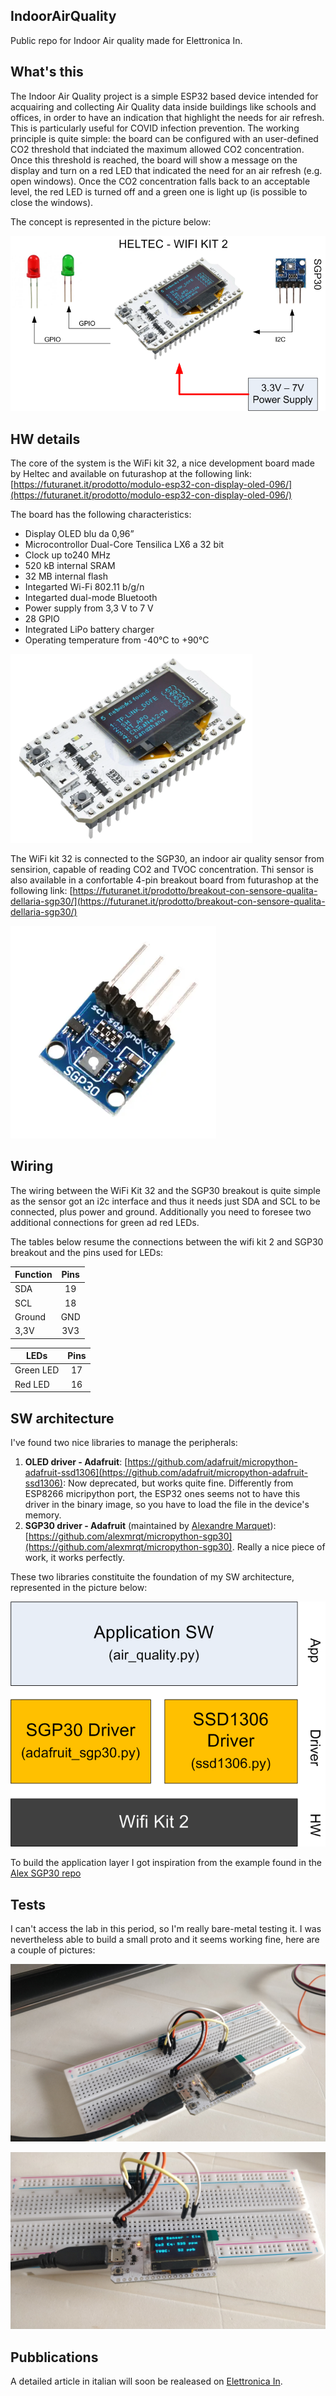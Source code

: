 ## IndoorAirQuality
Public repo for Indoor Air quality made for Elettronica In.

## What's this
The Indoor Air Quality project is a simple ESP32 based device intended for acquairing and collecting Air Quality data inside buildings like schools and offices, in order to have an indication that highlight the needs for air refresh. This is particularly useful for COVID infection prevention. The working principle is quite simple: the board can be configured with an user-defined CO2 threshold that indciated the maximum allowed CO2 concentration. Once this threshold is reached, the board will show a message on the display and turn on a red LED that indicated the need for an air refresh (e.g. open windows). Once the CO2 concentration falls back to an acceptable level, the red LED is turned off and a green one is light up (is possible to close the windows).

The concept is represented in the picture below:

![concept](Images/concept.png)

## HW details
The core of the system is the WiFi kit 32, a nice development board made by Heltec and available on futurashop at the following link:
[https://futuranet.it/prodotto/modulo-esp32-con-display-oled-096/](https://futuranet.it/prodotto/modulo-esp32-con-display-oled-096/)

The board has the following characteristics:

- Display OLED blu da 0,96” 
- Microcontrollor Dual-Core Tensilica LX6 a 32 bit
- Clock up to240 MHz
- 520 kB internal SRAM
- 32 MB internal flash
- Integarted Wi-Fi 802.11 b/g/n 
- Integarted dual-mode Bluetooth  
- Power supply from 3,3 V to 7 V
- 28 GPIO 
- Integrated LiPo battery charger
- Operating temperature from -40°C to +90°C

![wifikit2](Images/wifikit2.png)

The WiFi kit 32 is connected to the SGP30, an indoor air quality sensor from sensirion, capable of reading CO2 and TVOC concentration. Thi sensor is also available in a confortable 4-pin breakout board from futurashop at the following link: [https://futuranet.it/prodotto/breakout-con-sensore-qualita-dellaria-sgp30/](https://futuranet.it/prodotto/breakout-con-sensore-qualita-dellaria-sgp30/)

![sgpt30](Images/sgp30.png)

## Wiring
The wiring between the WiFi Kit 32 and the SGP30 breakout is quite simple as the sensor got an i2c interface and thus it needs just SDA and SCL to be connected, plus power and ground. Additionally you need to foresee two additional connections for green ad red LEDs.

The tables below resume the connections between the wifi kit 2 and SGP30 breakout and the pins used for LEDs:

|      Function      |      Pins      |
|--------------------|:--------------:|
| SDA                | 19             |
| SCL                | 18             |
| Ground             | GND            |
| 3,3V               | 3V3            |


|        LEDs        |      Pins      |
|--------------------|:--------------:|
| Green LED          | 17             |
| Red LED            | 16             |

## SW architecture
I've found two nice libraries to manage the peripherals:

1. **OLED driver - Adafruit**: [https://github.com/adafruit/micropython-adafruit-ssd1306](https://github.com/adafruit/micropython-adafruit-ssd1306): Now deprecated, but works quite fine. Differently from ESP8266 micripython port, the ESP32 ones seems not to have this driver in the binary image, so you have to load the file in the device's memory.
2. **SGP30 driver - Adafruit** (maintained by [Alexandre Marquet](https://github.com/alexmrqt)): [https://github.com/alexmrqt/micropython-sgp30](https://github.com/alexmrqt/micropython-sgp30). Really a nice piece of work, it works perfectly. 

These two libraries constituite the foundation of my SW architecture, represented in the picture below:

![sw_architecture](Images/sw_architecture.png)

To build the application layer I got inspiration from the example found in the [Alex SGP30 repo](https://github.com/alexmrqt/micropython-sgp30/tree/master/examples)  

## Tests
I can't access the lab in this period, so I'm really bare-metal testing it. I was nevertheless able to build a small proto and it seems working fine, here are a couple of pictures:

![setup](Images/setup.jpg)

![working](Images/working.jpg)

## Pubblications
A detailed article in italian will soon be realeased on [Elettronica In](https://www.elettronicain.it/).
